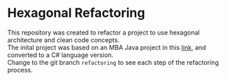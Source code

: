 # Hexagonal Refactoring
This repository was created to refactor a project to use hexagonal architecture and clean code concepts.  
The inital project was based on an MBA Java project in this [link](https://github.com/devfullcycle/MBA-hexagonal-architecture), and converted to a C# language version.  
Change to the git branch `refactoring` to see each step of the refactoring process.
